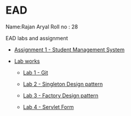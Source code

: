 # EAD
Name:Rajan Aryal
Roll no : 28
 
EAD labs and assignment

- [Assignment 1 - Student Management System](https://github.com/aryalrajan18/EAD/tree/main/assignments/assignment1)


- [Lab works](https://github.com/Abiral1234/EAD/tree/main/labs)

    - [Lab 1 - Git](https://github.com/aryalrajan18/EAD/tree/main/labs/lab1)

    - [Lab 2 - Singleton Design pattern](https://github.com/aryalrajan18/EAD/tree/main/labs/lab2)

    - [Lab 3 - Factory Design pattern](https://github.com/aryalrajan18/EAD/tree/main/labs/lab3)

    - [Lab 4 - Servlet Form](https://github.com/aryalrajan18/EAD/tree/main/labs/lab4)
